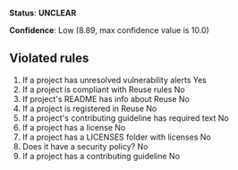 **Status**: **UNCLEAR**

**Confidence**: Low (8.89, max confidence value is 10.0)

## Violated rules

1.  If a project has unresolved vulnerability alerts Yes
1.  If a project is compliant with Reuse rules No
1.  If project's README has info about Reuse No
1.  If a project is registered in Reuse No
1.  If a project's contributing guideline has required text No
1.  If a project has a license No
1.  If a project has a LICENSES folder with licenses No
1.  Does it have a security policy? No
1.  If a project has a contributing guideline No

